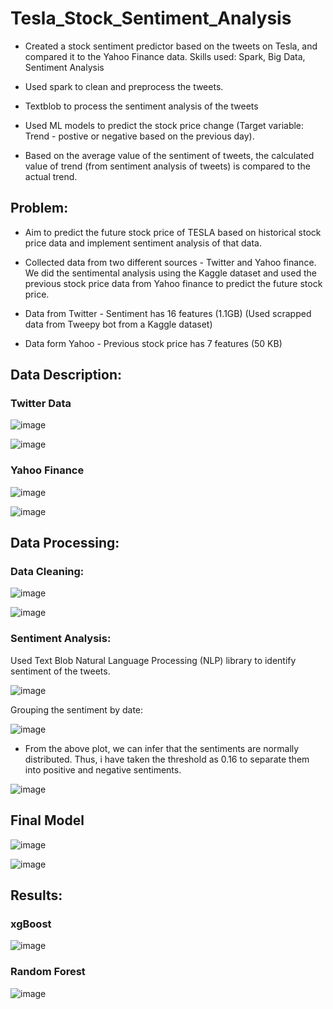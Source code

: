# Tesla_Stock_Sentiment_Analysis

* Created a stock sentiment predictor based on the tweets on Tesla, and compared it to the Yahoo Finance data. Skills used: Spark, Big Data, Sentiment Analysis

* Used spark to clean and preprocess the tweets. 

* Textblob to process the sentiment analysis of the tweets

* Used ML models to predict the stock price change (Target variable: Trend - postive or negative based on the previous day).

* Based on the average value of the sentiment of tweets, the calculated value of trend (from sentiment analysis of tweets) is compared to the actual trend.

## Problem:

* Aim to predict the future stock price of TESLA based on historical stock price data and implement sentiment analysis of that data.

* Collected data from two different sources - Twitter and Yahoo finance. We did the sentimental analysis using the Kaggle dataset and used the previous stock price data from Yahoo finance to predict the future stock price.

* Data from Twitter - Sentiment has 16 features (1.1GB) (Used scrapped data from Tweepy bot from a Kaggle dataset)

* Data form Yahoo  - Previous stock price has 7 features (50 KB)


## Data Description:


### Twitter Data

![image](https://user-images.githubusercontent.com/22790699/179430148-f0a22810-9c2b-4ba2-a12e-da0cd4f6a882.png)

![image](https://user-images.githubusercontent.com/22790699/179430163-04bdfd9d-12f8-419e-b36d-68a09d62f13d.png)


### Yahoo Finance

![image](https://user-images.githubusercontent.com/22790699/179430173-7fce373e-7e69-41b4-8ac1-ac35e5fafd6b.png)

![image](https://user-images.githubusercontent.com/22790699/179430177-0338e4ee-f9ee-473d-84c2-b0de4e2de64a.png)


## Data Processing:


### Data Cleaning:

![image](https://user-images.githubusercontent.com/22790699/179430225-38f67b6e-e69b-4971-9d6b-c6fbab551c2a.png)

![image](https://user-images.githubusercontent.com/22790699/179430233-b32abd7b-35e9-4748-9845-4d1cb9b1d48a.png)


### Sentiment Analysis:

Used Text Blob Natural Language Processing (NLP) library to identify sentiment of the tweets.

![image](https://user-images.githubusercontent.com/22790699/179430262-c8b3364e-9e67-427b-9a17-68cac741dd63.png)

Grouping the sentiment by date:

![image](https://user-images.githubusercontent.com/22790699/179430288-2537550e-ea3c-4c1f-8a65-6d53d462001a.png)

* From the above plot, we can infer that the sentiments are normally distributed. Thus, i have taken the threshold as 0.16 to separate them into positive and negative sentiments.


![image](https://user-images.githubusercontent.com/22790699/179430482-d9f0ffae-380f-452d-bc42-532971357afc.png)


## Final Model

![image](https://user-images.githubusercontent.com/22790699/179430602-c2a1b36d-46d5-4ef6-9727-e375bd4857c3.png)

![image](https://user-images.githubusercontent.com/22790699/179430817-c04d6696-4507-4b9d-a878-5faa02c81563.png)


## Results:

### xgBoost
![image](https://user-images.githubusercontent.com/22790699/179430854-db0f2626-53e2-4f1d-8b42-86c9da31766e.png)

### Random Forest
![image](https://user-images.githubusercontent.com/22790699/179430877-8fbf5502-48de-45cf-a3a6-406d6bff153d.png)


